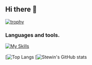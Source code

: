 ## Hi there 👋

<!--
**ST3WIN/ST3WIN** is a ✨ _special_ ✨ repository because its `README.md` (this file) appears on your GitHub profile.

Here are some ideas to get you started:

- 🔭 I’m currently working on ...
- 🌱 I’m currently learning ...
- 👯 I’m looking to collaborate on ...
- 🤔 I’m looking for help with ...
- 💬 Ask me about ...
- 📫 How to reach me: ...
- 😄 Pronouns: ...
- ⚡ Fun fact: ...
-->
[![trophy](https://github-profile-trophy.vercel.app/?username=ST3WIN)](https://github.com/ryo-ma/github-profile-trophy)
### Languages and tools.
[![My Skills](https://skillicons.dev/icons?i=js,html,css,apple,aws,bootstrap,c,discord,figma,firebase,git,github,java,mongodb,mysql,nginx,nodejs,npm,postgres,postman,react,ts,vscode)](https://skillicons.dev)
<br>
<br>
[![Top Langs](https://github-readme-stats.vercel.app/api/top-langs/?username=ST3WIN&layout=compact)
[![Stewin's GitHub stats](https://github-readme-stats.vercel.app/api?username=ST3WIN&theme=dark&show_icons=true)

